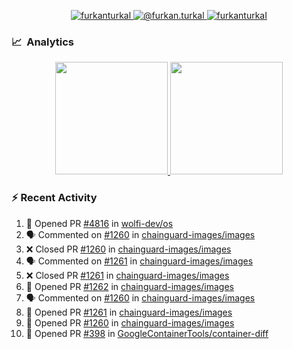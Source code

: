 <p align="center">
  <a href="https://linkedin.com/in/furkanturkal" target="blank">
    <img src="https://img.shields.io/badge/linkedin-%230077B5.svg?&style=for-the-badge&logo=linkedin&logoColor=white" alt="furkanturkal" />
  </a>
  <a href="https://medium.com/@furkan.turkal" target="blank">
    <img src="https://img.shields.io/badge/medium-%2312100E.svg?&style=for-the-badge&logo=medium&logoColor=white" alt="@furkan.turkal" />
  </a>
  <a href="https://twitter.com/furkanturkaI" target="blank">
    <img src="https://img.shields.io/badge/Twitter-1DA1F2?style=for-the-badge&logo=twitter&logoColor=white" alt="furkanturkaI" />
  </a>
</p>

### 📈 &nbsp;Analytics

<p align="center">
  <a href="https://coderstats.net/github/#Dentrax">
    <img height="180em" src="https://github-readme-stats-eight-theta.vercel.app/api?username=Dentrax&show_icons=true&theme=algolia&include_all_commits=true&count_private=true&line_height=26"/>
    <img height="180em" src="https://github-readme-stats-eight-theta.vercel.app/api/top-langs/?username=Dentrax&layout=compact&langs_count=8&theme=algolia&line_height=26"/>
  </a>
</p>

### :zap: Recent Activity

<!--START_SECTION:activity-->
1. 💪 Opened PR [#4816](https://github.com/wolfi-dev/os/pull/4816) in [wolfi-dev/os](https://github.com/wolfi-dev/os)
2. 🗣 Commented on [#1260](https://github.com/chainguard-images/images/pull/1260#issuecomment-1692306328) in [chainguard-images/images](https://github.com/chainguard-images/images)
3. ❌ Closed PR [#1260](https://github.com/chainguard-images/images/pull/1260) in [chainguard-images/images](https://github.com/chainguard-images/images)
4. 🗣 Commented on [#1261](https://github.com/chainguard-images/images/pull/1261#issuecomment-1692306038) in [chainguard-images/images](https://github.com/chainguard-images/images)
5. ❌ Closed PR [#1261](https://github.com/chainguard-images/images/pull/1261) in [chainguard-images/images](https://github.com/chainguard-images/images)
6. 💪 Opened PR [#1262](https://github.com/chainguard-images/images/pull/1262) in [chainguard-images/images](https://github.com/chainguard-images/images)
7. 🗣 Commented on [#1260](https://github.com/chainguard-images/images/pull/1260#issuecomment-1692275598) in [chainguard-images/images](https://github.com/chainguard-images/images)
8. 💪 Opened PR [#1261](https://github.com/chainguard-images/images/pull/1261) in [chainguard-images/images](https://github.com/chainguard-images/images)
9. 💪 Opened PR [#1260](https://github.com/chainguard-images/images/pull/1260) in [chainguard-images/images](https://github.com/chainguard-images/images)
10. 💪 Opened PR [#398](https://github.com/GoogleContainerTools/container-diff/pull/398) in [GoogleContainerTools/container-diff](https://github.com/GoogleContainerTools/container-diff)
<!--END_SECTION:activity-->
